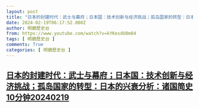 ```yaml
---
layout: post
title: "日本的封建时代：武士与幕府；日本国：技术创新与经济挑战；孤岛国家的转型：日本的兴衰分析：诸国简史10分钟20240219"
date: 2024-02-19T06:17:52.000Z
author: 明鏡歷史台
from: https://www.youtube.com/watch?v=kYKesdU8m84
tags: [ 明鏡歷史台 ]
comments: True
categories: [ 明鏡歷史台 ]
---
```

<!--1708323472000-->
[日本的封建时代：武士与幕府；日本国：技术创新与经济挑战；孤岛国家的转型：日本的兴衰分析：诸国简史10分钟20240219](https://www.youtube.com/watch?v=kYKesdU8m84)
------

<div>

</div>
